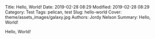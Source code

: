 Title: Hello, World!
Date: 2019-02-28 08:29
Modified: 2019-02-28 08:29
Category: Test
Tags: pelican, test
Slug: hello-world
Cover: theme/assets_images/galaxy.jpg
Authors: Jordy Nelson
Summary: Hello, World!

Hello, World!